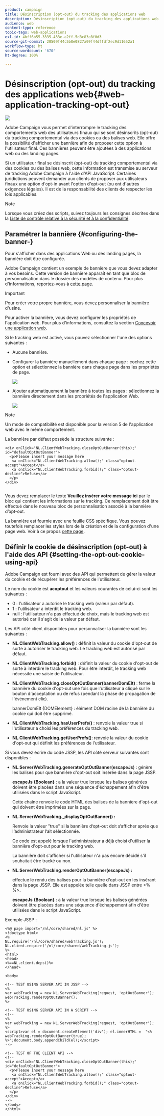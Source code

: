 ```yaml
---
product: campaign
title: Désinscription (opt-out) du tracking des applications web
description: Désinscription (opt-out) du tracking des applications web
audience: web
content-type: reference
topic-tags: web-applications
exl-id: 4bff6b55-3335-433e-a2ff-5d8c83e8f0d3
source-git-commit: 20509f44c5b8e0827a09f44dffdf2ec9d11652a1
workflow-type: ht
source-wordcount: '670'
ht-degree: 100%

---
```


# Désinscription (opt-out) du tracking des applications web{#web-application-tracking-opt-out}

![](../../assets/common.svg)

Adobe Campaign vous permet d&#39;interrompre le tracking des comportements web des utilisateurs finaux qui se sont désinscrits (opt-out) du tracking comportemental via des cookies ou des balises web. Elle offre la possibilité d&#39;afficher une bannière afin de proposer cette option à l&#39;utilisateur final. Ces bannières peuvent être ajoutées à des applications web ou des landing pages.

Si un utilisateur final se désinscrit (opt-out) du tracking comportemental via des cookies ou des balises web, cette information est transmise au serveur de tracking Adobe Campaign à l&#39;aide d&#39;API JavaScript. Certaines juridictions peuvent demander aux clients de proposer aux utilisateurs finaux une option d&#39;opt-in avant l&#39;option d&#39;opt-out (ou ont d&#39;autres exigences légales). Il est de la responsabilité des clients de respecter les lois applicables.

>[!NOTE]
>
>Lorsque vous créez des scripts, suivez toujours les consignes décrites dans la [Liste de contrôle relative à la sécurité et à la confidentialité](https://helpx.adobe.com/fr/campaign/kb/acc-security.html#dev).

## Paramétrer la bannière {#configuring-the-banner-}

Pour s&#39;afficher dans des applications Web ou des landing pages, la bannière doit être configurée.

Adobe Campaign contient un exemple de bannière que vous devez adapter à vos besoins. Cette version de bannière apparaît en tant que bloc de personnalisation dans le dossier des modèles de contenu. Pour plus d&#39;informations, reportez-vous à [cette page](../../delivery/using/personalization-blocks.md).

>[!IMPORTANT]
>
>Pour créer votre propre bannière, vous devez personnaliser la bannière d&#39;usine.

Pour activer la bannière, vous devez configurer les propriétés de l&#39;application web. Pour plus d&#39;informations, consultez la section [Concevoir une application web](designing-a-web-application.md).

Si le tracking web est activé, vous pouvez sélectionner l&#39;une des options suivantes :

* Aucune bannière.
* Configurer la bannière manuellement dans chaque page : cochez cette option et sélectionnez la bannière dans chaque page dans les propriétés de page.

   ![](assets/pageproperties.png)

* Ajouter automatiquement la bannière à toutes les pages : sélectionnez la bannière directement dans les propriétés de l&#39;application Web.

   ![](assets/optoutconfig.png)

>[!NOTE]
>
>Un mode de compatibilité est disponible pour la version 5 de l&#39;application web avec le même comportement.

La bannière par défaut possède la structure suivante :

```
<div onClick="NL.ClientWebTracking.closeOptOutBanner(this);" id="defaultOptOutBanner">
  <p>Please insert your message here
   <a onClick="NL.ClientWebTracking.allow();" class="optout-accept">Accept</a>
   <a onClick="NL.ClientWebTracking.forbid();" class="optout-decline">Refuse</a>
  </p>
</div>
      
```

Vous devez remplacer le texte **Veuillez insérer votre message ici** par le bloc qui contient les informations sur le tracking. Ce remplacement doit être effectué dans le nouveau bloc de personnalisation associé à la bannière d’opt-out.

La bannière est fournie avec une feuille CSS spécifique. Vous pouvez toutefois remplacer les styles lors de la création et de la configuration d&#39;une page web. Voir à ce propos [cette page](content-editor-interface.md).

## Définir le cookie de désinscription (opt-out) à l&#39;aide des API {#setting-the-opt-out-cookie-using-api}

Adobe Campaign est fourni avec des API qui permettent de gérer la valeur du cookie et de récupérer les préférences de l&#39;utilisateur.

Le nom du cookie est **acoptout** et les valeurs courantes de celui-ci sont les suivantes :

* 0 : l&#39;utilisateur a autorisé le tracking web (valeur par défaut).
* 1 : l&#39;utilisateur a interdit le tracking web.
* null : l&#39;utilisateur n&#39;a pas effectué de choix, mais le tracking web est autorisé car il s&#39;agit de la valeur par défaut.

Les API côté client disponibles pour personnaliser la bannière sont les suivantes :

* **NL.ClientWebTracking.allow()** : définit la valeur du cookie d&#39;opt-out de sorte à autoriser le tracking web. Le tracking web est autorisé par défaut.
* **NL.ClientWebTracking.forbid()** : définit la valeur du cookie d&#39;opt-out de sorte à interdire le tracking web. Pour être interdit, le tracking web nécessite une saisie de l&#39;utilisateur.
* **NL.ClientWebTracking.closeOptOutBanner(bannerDomElt)** : ferme la bannière du cookie d&#39;opt-out une fois que l&#39;utilisateur a cliqué sur le bouton d&#39;acceptation ou de refus (pendant la phase de propagation de l&#39;événement clic).

   bannerDomElt {DOMElement} : élément DOM racine de la bannière du cookie qui doit être supprimé.

* **NL.ClientWebTracking.hasUserPrefs()** : renvoie la valeur true si l&#39;utilisateur a choisi les préférences du tracking web.
* **NL.ClientWebTracking.getUserPrefs()**: renvoie la valeur du cookie d&#39;opt-out qui définit les préférences de l&#39;utilisateur.

Si vous devez écrire du code JSSP, les API côté serveur suivantes sont disponibles :

* **NL.ServerWebTracking.generateOptOutBanner(escapeJs)** : génère les balises pour que bannière d&#39;opt-out soit insérée dans la page JSSP.

   **escapeJs {Boolean}** : a la valeur true lorsque les balises générées doivent être placées dans une séquence d&#39;échappement afin d&#39;être utilisées dans le script JavaScript.

   Cette chaîne renvoie le code HTML des balises de la bannière d&#39;opt-out qui doivent être imprimées sur la page.

* **NL.ServerWebTracking._displayOptOutBanner() :**

   Renvoie la valeur &quot;true&quot; si la bannière d‘opt-out doit s‘afficher après que l‘administrateur l‘ait sélectionnée.

   Ce code est appelé lorsque l&#39;administrateur a déjà choisi d&#39;utiliser la bannière d&#39;opt-out pour le tracking web.

   La bannière doit s&#39;afficher si l&#39;utilisateur n&#39;a pas encore décidé s&#39;il souhaitait être tracké ou non.

* **NL.ServerWebTracking.renderOptOutBanner(escapeJs) :**

   effectue le rendu des balises pour la bannière d&#39;opt-out en les insérant dans la page JSSP. Elle est appelée telle quelle dans JSSP entre &lt;% %>.

   **escapeJs {Boolean}** : a la valeur true lorsque les balises générées doivent être placées dans une séquence d&#39;échappement afin d&#39;être utilisées dans le script JavaScript.

Exemple JSSP :

```
<%@ page import="/nl/core/shared/nl.js" %>
<!doctype html>
<%
NL.require('/nl/core/shared/webTracking.js');
NL.client.require('/nl/core/shared/webTracking.js');
%>
<html>
<head>
<%==NL.client.deps()%>
</head>

<body>

<!-- TEST USING SERVER API IN JSSP -->
<% 
var webTracking = new NL.ServerWebTracking(request, 'optOutBanner');
webTracking.renderOptOutBanner();
%>

<!-- TEST USING SERVER API IN A SCRIPT -->
<!--
<% 
var webTracking = new NL.ServerWebTracking(request, 'optOutBanner');
%>
<script>var el = document.createElement('div'); el.innerHTML =  "<% webTracking.renderOptOutBanner(true); %>";document.body.appendChild(el);</script>
-->

<!-- TEST OF THE CLIENT API -->
<!--
<div onClick="NL.ClientWebTracking.closeOptOutBanner(this);" id="defaultOptOutBanner">
  <p>Please insert your message here
   <a onClick="NL.ClientWebTracking.allow();" class="optout-accept">Accept</a>
   <a onClick="NL.ClientWebTracking.forbid();" class="optout-decline">Refuse</a>
  </p>
</div>
-->
</body>
</html>
```
